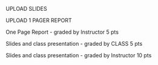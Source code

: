 UPLOAD SLIDES

UPLOAD 1 PAGER REPORT

One Page Report - graded by Instructor 5 pts

Slides and class presentation - graded by CLASS 5 pts

Slides and class presentation - graded by Instructor 10 pts